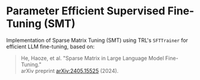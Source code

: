 # Parameter Efficient Supervised Fine-Tuning (SMT)

Implementation of Sparse Matrix Tuning (SMT) using TRL's `SFTTrainer` for efficient LLM fine-tuning, based on:

> He, Haoze, et al. "Sparse Matrix in Large Language Model Fine-Tuning."  
> arXiv preprint [arXiv:2405.15525](https://arxiv.org/abs/2405.15525) (2024).

